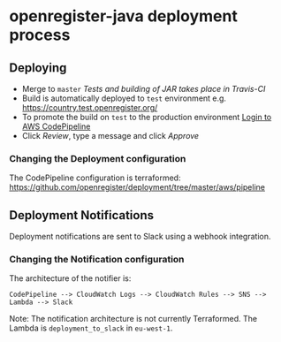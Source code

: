 # openregister-java deployment process

## Deploying
* Merge to `master`
*Tests and building of JAR takes place in Travis-CI*
* Build is automatically deployed to `test` environment e.g. https://country.test.openregister.org/
* To promote the build on `test` to the production environment [Login to AWS CodePipeline](https://eu-west-1.console.aws.amazon.com/codesuite/codepipeline/pipelines/openregister-java/view?region=eu-west-1)
* Click _Review_, type a message and click _Approve_

### Changing the Deployment configuration
The CodePipeline configuration is terraformed: https://github.com/openregister/deployment/tree/master/aws/pipeline


## Deployment Notifications
Deployment notifications are sent to Slack using a webhook integration.

### Changing the Notification configuration
The architecture of the notifier is:
```
CodePipeline --> CloudWatch Logs --> CloudWatch Rules --> SNS --> Lambda --> Slack
```
Note: The notification architecture is not currently Terraformed. The Lambda is `deployment_to_slack` in `eu-west-1`.

